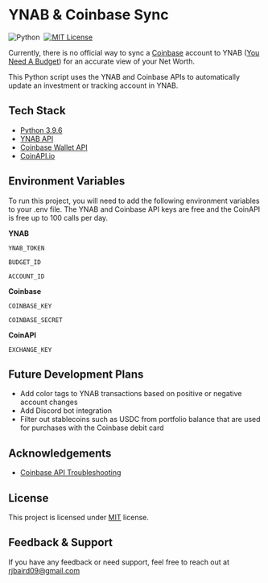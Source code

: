 # YNAB & Coinbase Sync
![Python](https://img.shields.io/badge/python-3.9.6-blue?style=for-the-badge&logo=python)&nbsp;
[![MIT License](https://img.shields.io/apm/l/atomic-design-ui.svg?style=for-the-badge)](https://github.com/tterb/atomic-design-ui/blob/master/LICENSEs)&nbsp;

Currently, there is no official way to sync a [Coinbase](https://www.coinbase.com/) account to YNAB ([You Need A Budget](https://www.youneedabudget.com/)) for an accurate view of your Net Worth.

This Python script uses the YNAB and Coinbase APIs to automatically update an investment or tracking account in YNAB. 

## Tech Stack

- [Python 3.9.6](https://www.python.org/)
- [YNAB API](https://api.youneedabudget.com/v1)
- [Coinbase Wallet API](https://developers.coinbase.com/docs/wallet/api-key-authentication)
- [CoinAPI.io](https://www.coinapi.io/)
  
## Environment Variables

To run this project, you will need to add the following environment variables to your .env file. The YNAB and Coinbase API keys are free and the CoinAPI is free up to 100 calls per day.

**YNAB**

`YNAB_TOKEN` 

`BUDGET_ID` 

`ACCOUNT_ID`

**Coinbase**

`COINBASE_KEY` 

`COINBASE_SECRET`

**CoinAPI**

`EXCHANGE_KEY`

## Future Development Plans

- Add color tags to YNAB transactions based on positive or negative account changes
- Add Discord bot integration
- Filter out stablecoins such as USDC from portfolio balance that are used for purchases with the Coinbase debit card

  
## Acknowledgements
- [Coinbase API Troubleshooting](https://stackoverflow.com/questions/66619124/coinbase-api-standard-python-example-returns-invalid-signature)


## License
This project is licensed under [MIT](https://choosealicense.com/licenses/mit/) license.

## Feedback & Support

If you have any feedback or need support, feel free to reach out at rjbaird09@gmail.com
